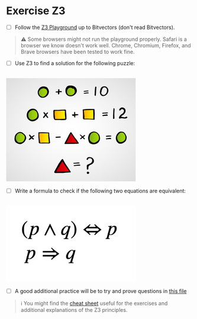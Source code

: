 # Exercise Z3

- [ ] Follow the [Z3 Playground](https://jfmc.github.io/z3-play/) up to Bitvectors (don't read Bitvectors).

> :warning: Some browsers might not run the playground properly. Safari is a browser we know doesn't work well. Chrome, Chromium, Firefox, and Brave browsers have been tested to work fine.

- [ ] Use Z3 to find a solution for the following puzzle:
</br>
<img src="images/Logic_Puzzle1.png" width="350">

- [ ] Write a formula to check if the following two equations are equivalent:
</br>
<img src="images/Logic_Puzzle2.png" width="350">

- [ ] A good additional practice will be to try and prove questions in [this file](AdditionalExerciseForSMT.pdf)

> :information_source: You might find the [cheat sheet](Cheat_Sheet.md) useful for the exercises and additional explanations of the Z3 principles.

